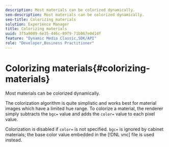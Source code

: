 ```yaml
---
description: Most materials can be colorized dynamically.
seo-description: Most materials can be colorized dynamically.
seo-title: Colorizing materials
solution: Experience Manager
title: Colorizing materials
uuid: 3f5a9089-6e35-446c-89f9-71b067e0d1df
feature: "Dynamic Media Classic,SDK/API"
role: "Developer,Business Practitioner"
---
```


# Colorizing materials{#colorizing-materials}

Most materials can be colorized dynamically.

The colorization algorithm is quite simplistic and works best for material images which have a limited hue range. To colorize a material, the renderer simply subtracts the `bgc=` value and adds the `color=` value to each pixel value.

Colorization is disabled if `color=` is not specified. `bgc=` is ignored by cabinet materials; the base color value embedded in the [!DNL vnc] file is used instead. 
